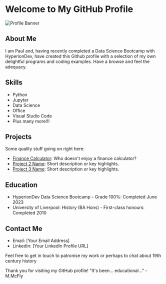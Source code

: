 # Welcome to My GitHub Profile

![Profile Banner](banner_image_url)

## About Me

I am Paul and, having recently completed a Data Science Bootcamp with HyperionDev, have created this Github
profile with a selection of my own delightful programs and coding examples. Have a browse and feel the adequacy.

## Skills

- Python
- Jupyter
- Data Science
- Office
- Visual Studio Code
- Plus many more!!!

## Projects

Some quality stuff going on right here:

- [Finance Calculator](https://github.com/quimbledon/Bootcamp/blob/main/finance_calculators.py):
  Who doesn't enjoy a finance calculator?
- [Project 2 Name](link_to_project_2): Short description or key highlights.
- [Project 3 Name](link_to_project_3): Short description or key highlights.

## Education

- HyperionDev Data Science Bootcamp - Grade 100%: Completed June 2023
- University of Liverpool: History (BA Hons) - First-class honours: Completed 2010

## Contact Me

- Email: [Your Email Address]
- LinkedIn: [Your LinkedIn Profile URL]

Feel free to get in touch to patronise my work or perhaps to chat about 19th century history

Thank you for visiting my GitHub profile!
"It's been... educational..." - M.McFly



<!--
**quimbledon/quimbledon** is a ✨ _special_ ✨ repository because its `README.md` (this file) appears on your GitHub profile.

Here are some ideas to get you started:

- 🔭 I’m currently working on ...
- 🌱 I’m currently learning ...
- 👯 I’m looking to collaborate on ...
- 🤔 I’m looking for help with ...
- 💬 Ask me about ...
- 📫 How to reach me: ...
- 😄 Pronouns: ...
- ⚡ Fun fact: ...
-->
